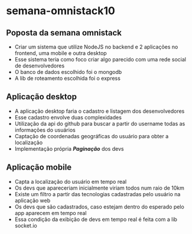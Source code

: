 # semana-omnistack10

## Poposta da semana omnistack
  
* Criar um sistema que utilize NodeJS no backend e 2 aplicações no frontend, uma mobile e outra desktop
* Esse sistema teria como foco criar algo parecido com uma rede social de desenvolvedores
* O banco de dados escolhido foi o mongodb
* A lib de roteamento escolhida foi o express

## Aplicação desktop

* A aplicação desktop faria o cadastro e listagem dos desenvolvedores
* Esse cadastro envolve duas complexidades
* Utilização da api do github para buscar a partir do username todas as informações do usuários
* Captação de coordenadas geográficas do usuário para obter a localização
* Implementação própria ***Paginação*** dos devs

## Aplicação mobile

* Capta a localização do usuário em tempo real
* Os devs que apareceriam inicialmente viriam todos num raio de 10km 
* Existe um filtro a partir das tecnologias cadastradas pelo usuário na aplicação web
* Os devs que são cadastrados, caso estejam dentro do esperado pelo app aparecem em tempo real
* Essa condição da exibição de devs em tempo real é feita com a lib socket.io
